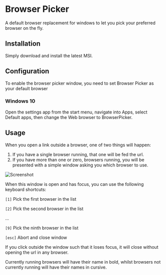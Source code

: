 # Browser Picker

A default browser replacement for windows to let you pick your preferred browser on the fly.

## Installation

Simply download and install the latest MSI.

## Configuration

To enable the browser picker window, you need to set Browser Picker as your default browser

### Windows 10

Open the settings app from the start menu, navigate into Apps, select Default apps, then change the Web browser to BrowserPicker.

## Usage

When you open a link outside a browser, one of two things will happen:

1) If you have a single browser running, that one will be fed the url.
2) If you have more than one or zero, browsers running, you will be presented with a simple window asking you which browser to use.  

![Screenshot](http://i.imgur.com/R5jru1m.png)

When this window is open and has focus, you can use the following keyboard shortcuts:

`[1]` Pick the first browser in the list

`[2]` Pick the second browser in the list

...

`[9]` Pick the ninth browser in the list

`[esc]` Abort and close window

If you click outside the window such that it loses focus, it will close without opening the url in any browser.

Currently running browsers will have their name in bold, whilst browsers not currently running will have their names in cursive.
